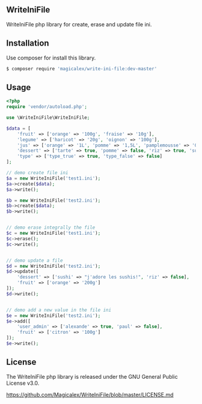 ## WriteIniFile

WriteIniFile php library for create, erase and update file ini.

## Installation

Use composer for install this library.

```bash
$ composer require 'magicalex/write-ini-file:dev-master'
```

## Usage

```php
<?php
require 'vendor/autoload.php';

use \WriteIniFile\WriteIniFile;

$data = [
    'fruit' => ['orange' => '100g', 'fraise' => '10g'],
    'legume' => ['haricot' => '20g', 'oignon' => '100g'],
    'jus' => ['orange' => '1L', 'pomme' => '1,5L', 'pamplemousse' => '0,5L'],
    'dessert' => ['tarte' => true, 'pomme' => false, 'riz' => true, 'sushi' => false],
    'type' => ['type_true' => true, 'type_false' => false]
];

// demo create file ini
$a = new WriteIniFile('test1.ini');
$a->create($data);
$a->write();

$b = new WriteIniFile('test2.ini');
$b->create($data);
$b->write();


// demo erase integrally the file
$c = new WriteIniFile('test1.ini');
$c->erase();
$c->write();


// demo update a file
$d = new WriteIniFile('test2.ini');
$d->update([
    'dessert' => ['sushi' => "j'adore les sushis!", 'riz' => false],
    'fruit' => ['orange' => '200g']
]);
$d->write();


// demo add a new value in the file ini
$e = new WriteIniFile('test2.ini');
$e->add([
    'user_admin' => ['alexande' => true, 'paul' => false],
    'fruit' => ['citron' => '100g']
]);
$e->write();
```

## License

The WriteIniFile php library is released under the GNU General Public License v3.0.

https://github.com/Magicalex/WriteIniFile/blob/master/LICENSE.md
